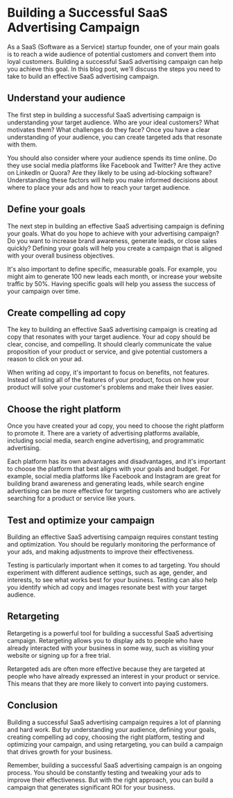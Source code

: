 # Building a Successful SaaS Advertising Campaign

As a SaaS (Software as a Service) startup founder, one of your main goals is to reach a wide audience of potential customers and convert them into loyal customers. Building a successful SaaS advertising campaign can help you achieve this goal. In this blog post, we'll discuss the steps you need to take to build an effective SaaS advertising campaign.

## Understand your audience

The first step in building a successful SaaS advertising campaign is understanding your target audience. Who are your ideal customers? What motivates them? What challenges do they face? Once you have a clear understanding of your audience, you can create targeted ads that resonate with them.

You should also consider where your audience spends its time online. Do they use social media platforms like Facebook and Twitter? Are they active on LinkedIn or Quora? Are they likely to be using ad-blocking software? Understanding these factors will help you make informed decisions about where to place your ads and how to reach your target audience.

## Define your goals

The next step in building an effective SaaS advertising campaign is defining your goals. What do you hope to achieve with your advertising campaign? Do you want to increase brand awareness, generate leads, or close sales quickly? Defining your goals will help you create a campaign that is aligned with your overall business objectives.

It's also important to define specific, measurable goals. For example, you might aim to generate 100 new leads each month, or increase your website traffic by 50%. Having specific goals will help you assess the success of your campaign over time.

## Create compelling ad copy

The key to building an effective SaaS advertising campaign is creating ad copy that resonates with your target audience. Your ad copy should be clear, concise, and compelling. It should clearly communicate the value proposition of your product or service, and give potential customers a reason to click on your ad.

When writing ad copy, it's important to focus on benefits, not features. Instead of listing all of the features of your product, focus on how your product will solve your customer's problems and make their lives easier.

## Choose the right platform

Once you have created your ad copy, you need to choose the right platform to promote it. There are a variety of advertising platforms available, including social media, search engine advertising, and programmatic advertising.

Each platform has its own advantages and disadvantages, and it's important to choose the platform that best aligns with your goals and budget. For example, social media platforms like Facebook and Instagram are great for building brand awareness and generating leads, while search engine advertising can be more effective for targeting customers who are actively searching for a product or service like yours.

## Test and optimize your campaign

Building an effective SaaS advertising campaign requires constant testing and optimization. You should be regularly monitoring the performance of your ads, and making adjustments to improve their effectiveness.

Testing is particularly important when it comes to ad targeting. You should experiment with different audience settings, such as age, gender, and interests, to see what works best for your business. Testing can also help you identify which ad copy and images resonate best with your target audience.

## Retargeting

Retargeting is a powerful tool for building a successful SaaS advertising campaign. Retargeting allows you to display ads to people who have already interacted with your business in some way, such as visiting your website or signing up for a free trial.

Retargeted ads are often more effective because they are targeted at people who have already expressed an interest in your product or service. This means that they are more likely to convert into paying customers.

## Conclusion

Building a successful SaaS advertising campaign requires a lot of planning and hard work. But by understanding your audience, defining your goals, creating compelling ad copy, choosing the right platform, testing and optimizing your campaign, and using retargeting, you can build a campaign that drives growth for your business.

Remember, building a successful SaaS advertising campaign is an ongoing process. You should be constantly testing and tweaking your ads to improve their effectiveness. But with the right approach, you can build a campaign that generates significant ROI for your business.
